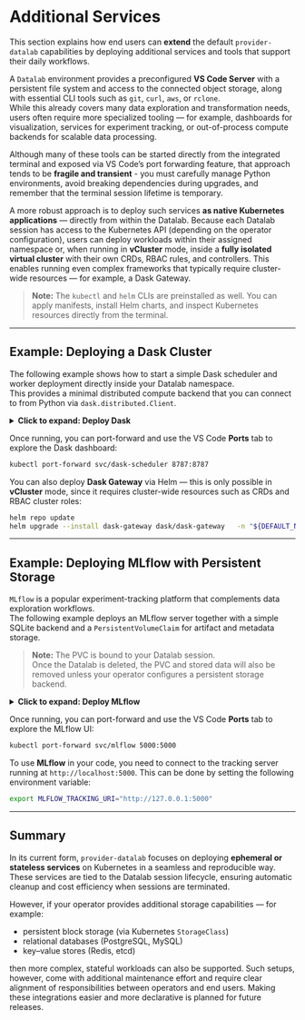 # Additional Services

This section explains how end users can **extend** the default `provider-datalab` capabilities by deploying additional services and tools that support their daily workflows.

A `Datalab` environment provides a preconfigured **VS Code Server** with a persistent file system and access to the connected object storage, along with essential CLI tools such as `git`, `curl`, `aws`, or `rclone`.  
While this already covers many data exploration and transformation needs, users often require more specialized tooling — for example, dashboards for visualization, services for experiment tracking, or out-of-process compute backends for scalable data processing.

Although many of these tools can be started directly from the integrated terminal and exposed via VS Code’s port forwarding feature, that approach tends to be **fragile and transient** - you must carefully manage Python environments, avoid breaking dependencies during upgrades, and remember that the terminal session lifetime is temporary.

A more robust approach is to deploy such services **as native Kubernetes applications** — directly from within the Datalab. Because each Datalab session has access to the Kubernetes API (depending on the operator configuration), users can deploy workloads within their assigned namespace or, when running in **vCluster** mode, inside a **fully isolated virtual cluster** with their own CRDs, RBAC rules, and controllers.  This enables running even complex frameworks that typically require cluster-wide resources — for example, a Dask Gateway.

> **Note:** The `kubectl` and `helm` CLIs are preinstalled as well. You can apply manifests, install Helm charts, and inspect Kubernetes resources directly from the terminal.

---

## Example: Deploying a Dask Cluster

The following example shows how to start a simple Dask scheduler and worker deployment directly inside your Datalab namespace.  
This provides a minimal distributed compute backend that you can connect to from Python via `dask.distributed.Client`.

<details>
<summary><strong>Click to expand: Deploy Dask</strong></summary>

```bash
kubectl apply -f - <<'EOF'
---
apiVersion: v1
kind: Service
metadata:
  name: dask-scheduler
spec:
  selector:
    app: dask-scheduler
  ports:
    - name: tcp-scheduler
      port: 8786
      targetPort: 8786
    - name: http-dashboard
      port: 8787
      targetPort: 8787
---
apiVersion: apps/v1
kind: Deployment
metadata:
  name: dask-scheduler
spec:
  replicas: 1
  selector:
    matchLabels:
      app: dask-scheduler
  template:
    metadata:
      labels:
        app: dask-scheduler
    spec:
      containers:
        - name: scheduler
          image: daskdev/dask:2025.4.0
          args: ["dask-scheduler", "--dashboard-address", ":8787"]
          ports:
            - containerPort: 8786
            - containerPort: 8787
          resources:
            requests: {cpu: "500m", memory: "1Gi"}
            limits:   {cpu: "1",    memory: "2Gi"}
---
apiVersion: apps/v1
kind: Deployment
metadata:
  name: dask-worker
spec:
  replicas: 1
  selector:
    matchLabels:
      app: dask-worker
  template:
    metadata:
      labels:
        app: dask-worker
    spec:
      containers:
        - name: worker
          image: daskdev/dask:2025.4.0
          args: ["dask-worker", "tcp://dask-scheduler:8786", "--nthreads", "2", "--memory-limit", "2GB"]
          resources:
            requests: {cpu: "500m", memory: "1Gi"}
            limits:   {cpu: "1",    memory: "2Gi"}
EOF
```
</details>

Once running, you can port-forward and use the VS Code **Ports** tab to explore the Dask dashboard:
```bash
kubectl port-forward svc/dask-scheduler 8787:8787
```

You can also deploy **Dask Gateway** via Helm — this is only possible in **vCluster** mode, since it requires cluster-wide resources such as CRDs and RBAC cluster roles:

```bash
helm repo update
helm upgrade --install dask-gateway dask/dask-gateway   -n "${DEFAULT_NAMESPACE:-default}"   --create-namespace   --set gateway.auth.type=simple   --set gateway.auth.simple.password=''   --set traefik.service.type=ClusterIP   --set gateway.backend.image.name=ghcr.io/dask/dask-gateway   --set gateway.backend.image.tag=2025.4.0   --wait --atomic
```

---

## Example: Deploying MLflow with Persistent Storage

`MLflow` is a popular experiment-tracking platform that complements data exploration workflows.  
The following example deploys an MLflow server together with a simple SQLite backend and a `PersistentVolumeClaim` for artifact and metadata storage.

> **Note:** The PVC is bound to your Datalab session.  
> Once the Datalab is deleted, the PVC and stored data will also be removed unless your operator configures a persistent storage backend.

<details>
<summary><strong>Click to expand: Deploy MLflow</strong></summary>

```bash
kubectl apply -f - <<EOF
apiVersion: v1
kind: Secret
metadata:
  name: minio-creds
type: Opaque
stringData:
  accessKey: "${AWS_ACCESS_KEY_ID}"
  accessSecret: "${AWS_SECRET_ACCESS_KEY}"
---
apiVersion: v1
kind: ConfigMap
metadata:
  name: minio-config
data:
  endpoint: "${AWS_ENDPOINT_URL}"
---
apiVersion: v1
kind: PersistentVolumeClaim
metadata:
  name: mlflow
spec:
  accessModes: ["ReadWriteOnce"]
  resources:
    requests:
      storage: 1Gi
---
apiVersion: v1
kind: Service
metadata:
  name: mlflow
spec:
  selector:
    app: mlflow
  ports:
    - name: http
      port: 5000
      targetPort: 5000
      protocol: TCP
---
apiVersion: apps/v1
kind: Deployment
metadata:
  name: mlflow
spec:
  replicas: 1
  selector:
    matchLabels:
      app: mlflow
  template:
    metadata:
      labels:
        app: mlflow
    spec:
      containers:
        - name: mlflow
          image: ghcr.io/mlflow/mlflow:latest
          command: ["/bin/sh","-lc"]
          args:
            - |
              python -m pip install --no-cache-dir --upgrade pip &&
              pip install --no-cache-dir boto3 &&
              exec mlflow server \
                --backend-store-uri sqlite:////mlflow/mlflow.db \
                --serve-artifacts \
                --artifacts-destination s3://ws-frank/mlruns \
                --host 0.0.0.0 --port 5000 \
                --workers 2 \
                --allowed-hosts '*' \
                --cors-allowed-origins '*'
          ports:
            - containerPort: 5000
          resources:
            requests: { cpu: "100m", memory: "512Mi" }
            limits:   { cpu: "300m", memory: "2Gi" }
          env:
            - name: MLFLOW_S3_ENDPOINT_URL
              valueFrom:
                configMapKeyRef: { name: minio-config, key: endpoint }
            - name: AWS_ACCESS_KEY_ID
              valueFrom:
                secretKeyRef: { name: minio-creds, key: accessKey }
            - name: AWS_SECRET_ACCESS_KEY
              valueFrom:
                secretKeyRef: { name: minio-creds, key: secretKey }
            - name: AWS_S3_FORCE_PATH_STYLE
              value: "true"
            - name: AWS_EC2_METADATA_DISABLED
              value: "true"
          volumeMounts:
            - name: data
              mountPath: /mlflow
          readinessProbe:
            httpGet: { path: "/", port: 5000 }
            initialDelaySeconds: 5
            periodSeconds: 10
          livenessProbe:
            httpGet: { path: "/", port: 5000 }
            initialDelaySeconds: 20
            periodSeconds: 20
      volumes:
        - name: data
          persistentVolumeClaim:
            claimName: mlflow
EOF
```
</details>

Once running, you can port-forward and use the VS Code **Ports** tab to explore the MLflow UI:
```bash
kubectl port-forward svc/mlflow 5000:5000
```

To use **MLflow** in your code, you need to connect to the tracking server running at `http://localhost:5000`. This can be done by setting the following environment variable:

```bash
export MLFLOW_TRACKING_URI="http://127.0.0.1:5000"
```



---

## Summary

In its current form, `provider-datalab` focuses on deploying **ephemeral or stateless services** on Kubernetes in a seamless and reproducible way. These services are tied to the Datalab session lifecycle, ensuring automatic cleanup and cost efficiency when sessions are terminated.

However, if your operator provides additional storage capabilities — for example:

- persistent block storage (via Kubernetes `StorageClass`)
- relational databases (PostgreSQL, MySQL)
- key–value stores (Redis, etcd)

then more complex, stateful workloads can also be supported. Such setups, however, come with additional maintenance effort and require clear alignment of responsibilities between operators and end users.  Making these integrations easier and more declarative is planned for future releases.
